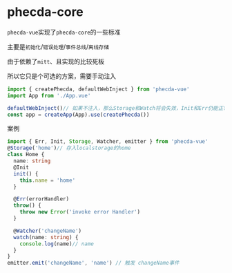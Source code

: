 # phecda-core

`phecda-vue`实现了`phecda-core`的一些标准

主要是`初始化`/`错误处理`/`事件总线`/`离线存储`

由于依赖了`mitt`、且实现的比较死板

所以它只是个可选的方案，需要手动注入

```ts
import { createPhecda, defaultWebInject } from 'phecda-vue'
import App from './App.vue'

defaultWebInject()// 如果不注入，那么Storage和Watch将会失效，Init和Err仍能正常工作
const app = createApp(App).use(createPhecda())
```

案例

```ts
import { Err, Init, Storage, Watcher, emitter } from 'phecda-vue'
@Storage('home')// 存入localstorage的home
class Home {
  name: string
  @Init
  init() {
    this.name = 'home'
  }

  @Err(errorHandler)
  throw() {
    throw new Error('invoke error Handler')
  }

  @Watcher('changeName')
  watch(name: string) {
    console.log(name)// name
  }
}
emitter.emit('changeName', 'name') // 触发 changeName事件
```



